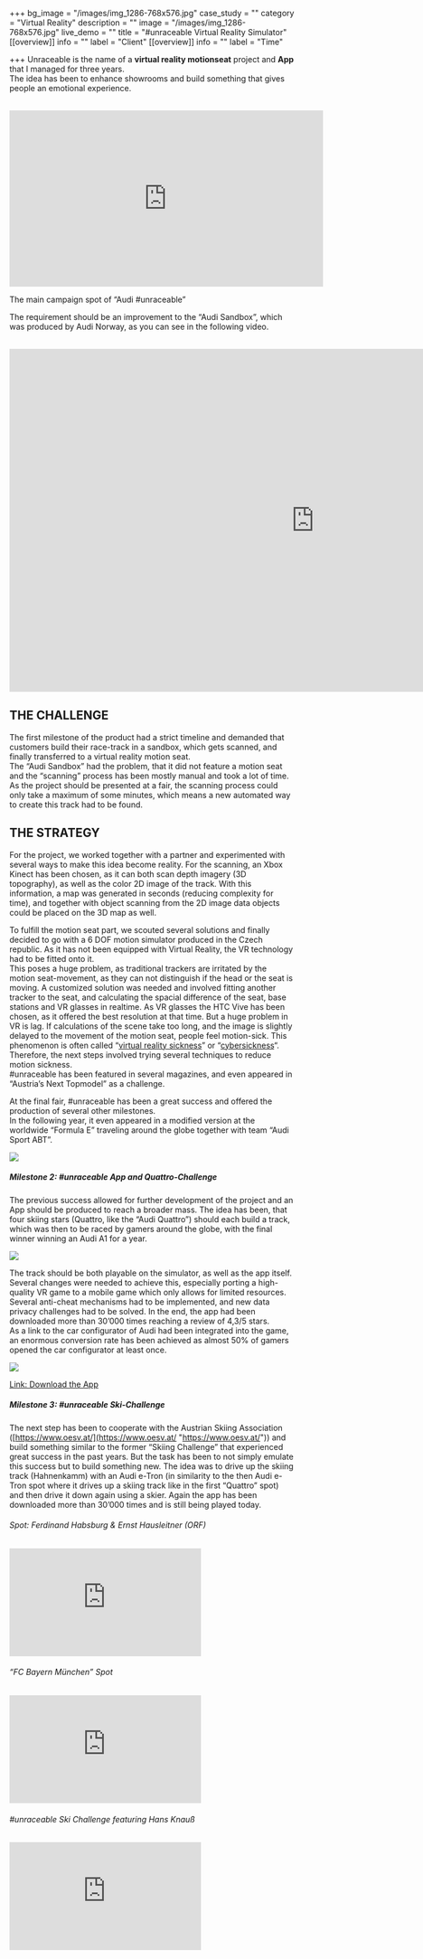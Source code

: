 +++
bg_image = "/images/img_1286-768x576.jpg"
case_study = ""
category = "Virtual Reality"
description = ""
image = "/images/img_1286-768x576.jpg"
live_demo = ""
title = "#unraceable Virtual Reality Simulator"
[[overview]]
info = ""
label = "Client"
[[overview]]
info = ""
label = "Time"

+++
Unraceable is the name of a **virtual reality motionseat** project and **App** that I managed for three years.  
The idea has been to enhance showrooms and build something that gives people an emotional experience.

<br>

<iframe width="555" height="312" src="https://www.youtube.com/embed/qGVJMVGnRaQ?list=PLTk7iL-rVXKkV0ZhCbx4y73LQmPK424CV" frameborder="0" allow="accelerometer; autoplay; encrypted-media; gyroscope; picture-in-picture" allowfullscreen></iframe>

<br>

The main campaign spot of “Audi #unraceable”

The requirement should be an improvement to the “Audi Sandbox”, which was produced by Audi Norway, as you can see in the following video.

<br>

<iframe width="1078" height="607" src="https://www.youtube.com/embed/s-L53WJIxoA" frameborder="0" allow="accelerometer; autoplay; encrypted-media; gyroscope; picture-in-picture" allowfullscreen></iframe>

<br>

## THE CHALLENGE

The first milestone of the product had a strict timeline and demanded that customers build their race-track in a sandbox, which gets scanned, and finally transferred to a virtual reality motion seat.  
The “Audi Sandbox” had the problem, that it did not feature a motion seat and the “scanning” process has been mostly manual and took a lot of time. As the project should be presented at a fair, the scanning process could only take a maximum of some minutes, which means a new automated way to create this track had to be found.

## THE STRATEGY

For the project, we worked together with a partner and experimented with several ways to make this idea become reality. For the scanning, an Xbox Kinect has been chosen, as it can both scan depth imagery (3D topography), as well as the color 2D image of the track. With this information, a map was generated in seconds (reducing complexity for time), and together with object scanning from the 2D image data objects could be placed on the 3D map as well.

To fulfill the motion seat part, we scouted several solutions and finally decided to go with a 6 DOF motion simulator produced in the Czech republic. As it has not been equipped with Virtual Reality, the VR technology had to be fitted onto it.  
This poses a huge problem, as traditional trackers are irritated by the motion seat-movement, as they can not distinguish if the head or the seat is moving. A customized solution was needed and involved fitting another tracker to the seat, and calculating the spacial difference of the seat, base stations and VR glasses in realtime. As VR glasses the HTC Vive has been chosen, as it offered the best resolution at that time. But a huge problem in VR is lag. If calculations of the scene take too long, and the image is slightly delayed to the movement of the motion seat, people feel motion-sick. This phenomenon is often called “[virtual reality sickness](https://en.wikipedia.org/wiki/Virtual_reality_sickness?oldformat=true)” or “[cybersickness](https://en.wikipedia.org/wiki/Virtual_reality_sickness?oldformat=true)“. Therefore, the next steps involved trying several techniques to reduce motion sickness.  
\#unraceable has been featured in several magazines, and even appeared in “Austria’s Next Topmodel” as a challenge.

At the final fair, #unraceable has been a great success and offered the production of several other milestones.  
In the following year, it even appeared in a modified version at the worldwide “Formula E” traveling around the globe together with team “Audi Sport ABT”.

![](/images/img_1286-768x576.jpg)

##### Milestone 2: #unraceable App and Quattro-Challenge

The previous success allowed for further development of the project and an App should be produced to reach a broader mass. The idea has been, that four skiing stars (Quattro, like the “Audi Quattro”) should each build a track, which was then to be raced by gamers around the globe, with the final winner winning an Audi A1 for a year.

![](/images/9f01d087dae1e9abb8a2f8c125c7329a-768x555.jpg)

The track should be both playable on the simulator, as well as the app itself. Several changes were needed to achieve this, especially porting a high-quality VR game to a mobile game which only allows for limited resources. Several anti-cheat mechanisms had to be implemented, and new data privacy challenges had to be solved. In the end, the app had been downloaded more than 30’000 times reaching a review of 4,3/5 stars.  
As a link to the car configurator of Audi had been integrated into the game, an enormous conversion rate has been achieved as almost 50% of gamers opened the car configurator at least once.

![](/images/img_3777-768x432.png)

[Link: Download the App](https://www.audi.at/audi-erleben/unraceable)

##### Milestone 3: #unraceable Ski-Challenge

The next step has been to cooperate with the Austrian Skiing Association ([https://www.oesv.at/](https://www.oesv.at/ "https://www.oesv.at/")) and build something similar to the former “Skiing Challenge” that experienced great success in the past years. But the task has been to not simply emulate this success but to build something new. The idea was to drive up the skiing track (Hahnenkamm) with an Audi e-Tron (in similarity to the then Audi e-Tron spot where it drives up a skiing track like in the first “Quattro” spot) and then drive it down again using a skier. Again the app has been downloaded more than 30’000 times and is still being played today.

###### Spot: Ferdinand Habsburg & Ernst Hausleitner (ORF)

<iframe width="339" height="191" src="https://www.youtube.com/embed/XvJf_GesdL0" frameborder="0" allow="accelerometer; autoplay; encrypted-media; gyroscope; picture-in-picture" allowfullscreen></iframe>

###### “FC Bayern München” Spot

<iframe width="339" height="191" src="https://www.youtube.com/embed/Y-QGWFz-c8s" frameborder="0" allow="accelerometer; autoplay; encrypted-media; gyroscope; picture-in-picture" allowfullscreen></iframe>

###### #unraceable Ski Challenge featuring Hans Knauß

<iframe width="339" height="191" src="https://www.youtube.com/embed/LpIVkCKFmyE" frameborder="0" allow="accelerometer; autoplay; encrypted-media; gyroscope; picture-in-picture" allowfullscreen></iframe>